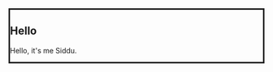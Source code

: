 <html>
  <head>
  </head>
  <body>
    <div style=border:solid white;>
      <h2>Hello</h2>
      <p>
        Hello, it's me Siddu.
      </p>
    </div>
  </body>
</html>

